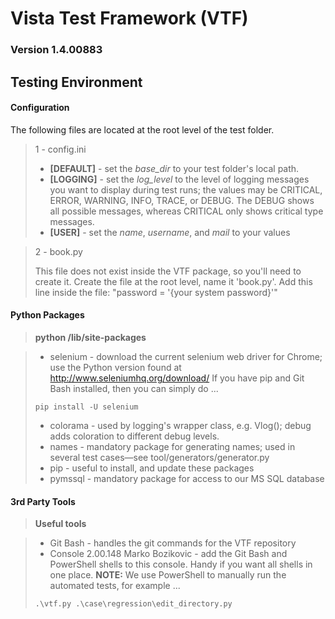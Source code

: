 Vista Test Framework (VTF)
===================
### Version 1.4.00883

Testing Environment
-------------

#### Configuration
The following files are located at the root level of the test folder.
> 1 - config.ini
>
> - **[DEFAULT]** - set the _base\_dir_ to your test folder's local path.
> - **[LOGGING]** - set the _log\_level_ to the level of logging messages you want to display during test runs; the values may be CRITICAL, ERROR, WARNING, INFO, TRACE, or DEBUG. The DEBUG shows all possible messages, whereas CRITICAL only shows critical type messages.
> - **[USER]** - set the _name_, _username_, and _mail_ to your values

> 2 - book.py
>
> This file does not exist inside the VTF package, so you'll need to create it. Create the file at the root level, name it 'book.py'. Add this line inside the file:
> "password = '{your system password}'"

#### Python Packages

> **python /lib/site-packages**

> - selenium - download the current selenium web driver for Chrome; use the Python version found at http://www.seleniumhq.org/download/ If you have pip and Git Bash installed, then you can simply do ...
>```
>pip install -U selenium
>```
> - colorama - used by logging's wrapper class, e.g. Vlog(); debug adds coloration to different debug levels.
> - names - mandatory package for generating names; used in several test cases—see tool/generators/generator.py
> - pip - useful to install, and update these packages
> - pymssql - mandatory package for access to our MS SQL database

#### 3rd Party Tools

> **Useful tools**

> - Git Bash - handles the git commands for the VTF repository
> - Console 2.00.148 Marko Bozikovic - add the Git Bash and PowerShell shells to this console. Handy if you want all shells in one place.
> **NOTE:** We use PowerShell to manually run the automated tests, for example ...
> ```
> .\vtf.py .\case\regression\edit_directory.py
> ```
